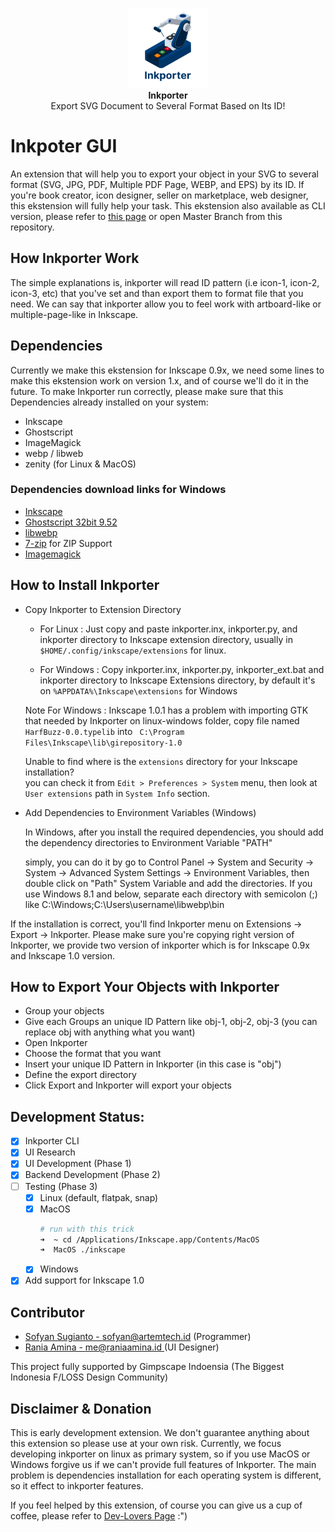 <p align="center" class="has-mb-6">
<img class="not-gallery-item" height="128" src="linux/inkscape-1.0/inkporter/inkporter.svg" alt="logo">
<br><b>Inkporter</b>
<br>
Export SVG Document to Several Format Based on Its ID!
<br>

# Inkpoter GUI

An extension that will help you to export your object in your SVG to several format (SVG, JPG, PDF, Multiple PDF Page, WEBP, and EPS) by its ID. If you're book creator, icon designer, seller on marketplace, web designer, this ekstension will fully help your task. This ekstension also available as CLI version, please refer to [this page](https://app.gitbook.com/@raniaamina/s/mozelup/tools/inkporter) or open Master Branch from this repository.

## How Inkporter Work

The simple explanations is, inkporter will read ID pattern (i.e icon-1, icon-2, icon-3, etc) that you've set and than export them to format file that you need. We can say that inkporter allow you to feel work with artboard-like or multiple-page-like in Inkscape. 

## Dependencies

Currently we make this ekstension for Inkscape 0.9x, we need some lines to make this ekstension work on version 1.x, and of course we'll do it in the future. To make Inkporter run correctly, please make sure that this Dependencies already installed on your system:

- Inkscape
- Ghostscript
- ImageMagick
- webp / libweb
- zenity (for Linux & MacOS)

### Dependencies download links for Windows
- [Inkscape](https://inkscape.org/)
- [Ghostscript 32bit 9.52](https://github.com/ArtifexSoftware/ghostpdl-downloads/releases/download/gs952/gs952w32.exe)
- [libwebp](https://developers.google.com/speed/webp/download)
- [7-zip](https://www.7-zip.org) for ZIP Support
- [Imagemagick](https://imagemagick.org/script/download.php#windows)

## How to Install Inkporter

* Copy Inkporter to Extension Directory
  * For Linux : Just copy and paste inkporter.inx, inkporter.py, and inkporter directory to Inkscape extension directory, usually in `$HOME/.config/inkscape/extensions` for linux.

  * For Windows : Copy inkporter.inx, inkporter.py, inkporter_ext.bat and inkporter directory to Inkscape Extensions directory, by default it's on `%APPDATA%\Inkscape\extensions` for Windows
  
  Note For Windows : Inkscape 1.0.1 has a problem with importing GTK that needed by Inkporter on linux-windows folder, copy file named `HarfBuzz-0.0.typelib` into ` C:\Program Files\Inkscape\lib\girepository-1.0`
  
  Unable to find where is the `extensions` directory for your Inkscape installation?  
you can check it from `Edit > Preferences > System` menu, then look at `User extensions` path in `System Info` section.

* Add Dependencies to Environment Variables (Windows)

  In Windows, after you install the required dependencies, you should add the dependency directories to Environment Variable "PATH"
  
  simply, you can do it by go to Control Panel -> System and Security -> System -> Advanced System Settings -> Environment Variables, then double click on "Path" System Variable and add the directories. If you use Windows 8.1 and below, separate each directory with semicolon (;) like C:\Windows;C:\Users\username\libwebp\bin

If the installation is correct, you'll find Inkporter menu on Extensions -> Export -> Inkporter. Please make sure you're copying right version of Inkporter, we provide two version of inkporter which is for Inkscape 0.9x and Inkscape 1.0 version.

## How to Export Your Objects with Inkporter
* Group your objects
* Give each Groups an unique ID Pattern like obj-1, obj-2, obj-3 (you can replace obj with anything what you want)
* Open Inkporter
* Choose the format that you want
* Insert your unique ID Pattern in Inkporter (in this case is "obj")
* Define the export directory
* Click Export and Inkporter will export your objects

## Development Status:

- [x] Inkporter CLI
- [x] UI Research
- [x] UI Development (Phase 1)
- [x] Backend Development (Phase 2)
- [ ] Testing (Phase 3)
  - [x] Linux (default, flatpak, snap)
  - [x] MacOS
    ```bash
    # run with this trick
    ➜  ~ cd /Applications/Inkscape.app/Contents/MacOS
    ➜  MacOS ./inkscape
    ```
  - [x] Windows
- [x] Add support for Inkscape 1.0

## Contributor

- [Sofyan Sugianto - sofyan@artemtech.id](mailto://sofyan@artemtech.id) (Programmer)
- [Rania Amina - me@raniaamina.id ](https://raniaamina.id) (UI Designer)

This project fully supported by Gimpscape Indoensia (The Biggest Indonesia F/LOSS Design Community)

## Disclaimer & Donation

This is early development extension. We don't guarantee anything about this extension so please use at your own risk. Currently, we focus developing inkporter on linux as primary system, so if you use MacOS or Windows forgive us if we can't provide full features of Inkporter. The main problem is dependencies installation for each operating system is different, so it effect to inkporter features.

If you feel helped by this extension, of course you can give us a cup of coffee, please refer to [Dev-Lovers Page](https://devlovers.netlify.com) :")
